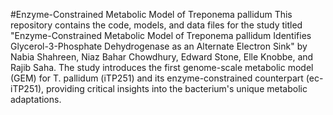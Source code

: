 #Enzyme-Constrained Metabolic Model of Treponema pallidum
This repository contains the code, models, and data files for the study titled "Enzyme-Constrained Metabolic Model of Treponema pallidum Identifies Glycerol-3-Phosphate Dehydrogenase as an Alternate Electron Sink" by Nabia Shahreen, Niaz Bahar Chowdhury, Edward Stone, Elle Knobbe, and Rajib Saha. The study introduces the first genome-scale metabolic model (GEM) for T. pallidum (iTP251) and its enzyme-constrained counterpart (ec-iTP251), providing critical insights into the bacterium's unique metabolic adaptations.
